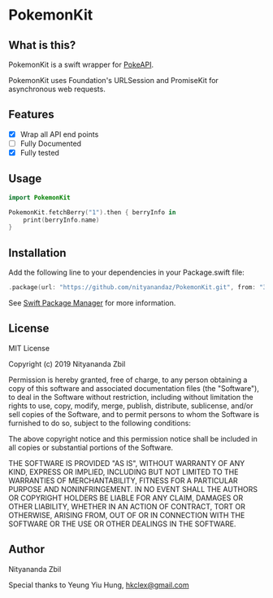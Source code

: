 # PokemonKit

## What is this?
PokemonKit is a swift wrapper for [PokeAPI](https://pokeapi.co). 

PokemonKit uses Foundation's URLSession and PromiseKit for asynchronous web requests.

## Features

- [x] Wrap all API end points
- [ ] Fully Documented
- [x] Fully tested

## Usage

```swift
import PokemonKit

PokemonKit.fetchBerry("1").then { berryInfo in
    print(berryInfo.name)
}
```

## Installation

Add the following line to your dependencies in your Package.swift file:
```swift
.package(url: "https://github.com/nityanandaz/PokemonKit.git", from: "3.0.0")
```
See [Swift Package Manager](https://swift.org/package-manager/) for more information.

## License

MIT License

Copyright (c) 2019 Nityananda Zbil

Permission is hereby granted, free of charge, to any person obtaining a copy
of this software and associated documentation files (the "Software"), to deal
in the Software without restriction, including without limitation the rights
to use, copy, modify, merge, publish, distribute, sublicense, and/or sell
copies of the Software, and to permit persons to whom the Software is
furnished to do so, subject to the following conditions:

The above copyright notice and this permission notice shall be included in all
copies or substantial portions of the Software.

THE SOFTWARE IS PROVIDED "AS IS", WITHOUT WARRANTY OF ANY KIND, EXPRESS OR
IMPLIED, INCLUDING BUT NOT LIMITED TO THE WARRANTIES OF MERCHANTABILITY,
FITNESS FOR A PARTICULAR PURPOSE AND NONINFRINGEMENT. IN NO EVENT SHALL THE
AUTHORS OR COPYRIGHT HOLDERS BE LIABLE FOR ANY CLAIM, DAMAGES OR OTHER
LIABILITY, WHETHER IN AN ACTION OF CONTRACT, TORT OR OTHERWISE, ARISING FROM,
OUT OF OR IN CONNECTION WITH THE SOFTWARE OR THE USE OR OTHER DEALINGS IN THE
SOFTWARE.

## Author

Nityananda Zbil

Special thanks to
Yeung Yiu Hung, hkclex@gmail.com
